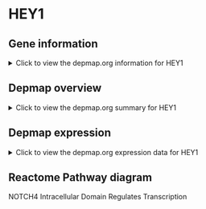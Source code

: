 <h1>HEY1</h1>

<h2>Gene information</h2>
<details>
  <summary>Click to view the depmap.org information for HEY1</summary>
  <iframe src="https://depmap.org/portal/gene/HEY1?tab=about" style="border:none;width:100%;height:800px"></iframe>
</details>

<h2>Depmap overview</h2>
<details>
  <summary>Click to view the depmap.org summary for HEY1</summary>
  <iframe src="https://depmap.org/portal/gene/HEY1?tab=overview" style="border:none;width:100%;height:800px"></iframe>
</details>

<h2>Depmap expression</h2>
<details>
  <summary>Click to view the depmap.org expression data for HEY1</summary>
  <iframe src="https://depmap.org/portal/gene/HEY1?tab=characterization" style="border:none;width:100%;height:800px"></iframe>
</details>



<h2>Reactome Pathway diagram</h2>
NOTCH4 Intracellular Domain Regulates Transcription
<div id="diagramHolder"></div>

<script>
    //Creating the Reactome Diagram widget
    //Take into account a proxy needs to be set up in your server side pointing to www.reactome.org
    function onReactomeDiagramReady(){  //This function is automatically called when the widget code is ready to be used
        var diagram = Reactome.Diagram.create({
            "placeHolder" : "diagramHolder",
            "width" : 900,
            "height" : 500
        });

        //Initialising it to the "Hemostasis" pathway
        diagram.loadDiagram("R-HSA-9013695");

        //Adding different listeners

        diagram.onDiagramLoaded(function (loaded) {
            console.info("Loaded ", loaded);
            diagram.flagItems("BAD");
	    diagram.flagItems("Q92934");
            if (loaded == "R-HSA-9013695") diagram.selectItem("R-HSA-9013695");
        });

     }
</script>



